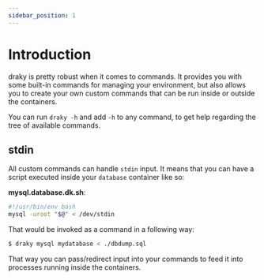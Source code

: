 ```yaml
---
sidebar_position: 1
---
```


# Introduction
draky is pretty robust when it comes to commands. It provides you with some built-in commands for managing your
environment, but also allows you to create your own custom commands that can be run inside or outside the
containers.

You can run `draky -h` and add `-h` to any command, to get help regarding the tree of available commands.

## stdin

All custom commands can handle `stdin` input. It means that you can have a script executed inside your
`database` container like so:

**mysql.database.dk.sh**:
```bash
#!/usr/bin/env bash
mysql -uroot "$@" < /dev/stdin
```

That would be invoked as a command in a following way:

```bash
$ draky mysql mydatabase < ./dbdump.sql
```

That way you can pass/redirect input into your commands to feed it into processes running inside
the containers.